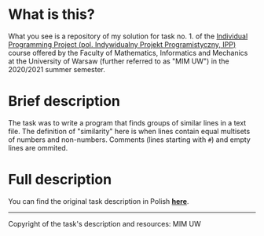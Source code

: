 # What is this?

What you see is a repository of my solution for task no. 1. of the [Individual Programming Project (pol. Indywidualny Projekt Programistyczny, IPP)](https://usosweb.mimuw.edu.pl/kontroler.php?_action=katalog2%2Fprzedmioty%2FpokazPrzedmiot&prz_kod=1000-222bIPP&lang=en) course offered by the Faculty of Mathematics, Informatics and Mechanics at the University of Warsaw (further referred to as "MIM UW") in the 2020/2021 summer semester.

# Brief description
The task was to write a program that finds groups of similar lines in a text file. The definition of "similarity" here is when lines contain equal multisets of numbers and non-numbers. Comments (lines starting with `#`) and empty lines are ommited.

# Full description 

You can find the original task description in Polish [**here**](https://github.com/kfernandez31/IPP-1-Similar-Lines/blob/main/task_description.md).

---
Copyright of the task's description and resources: MIM UW